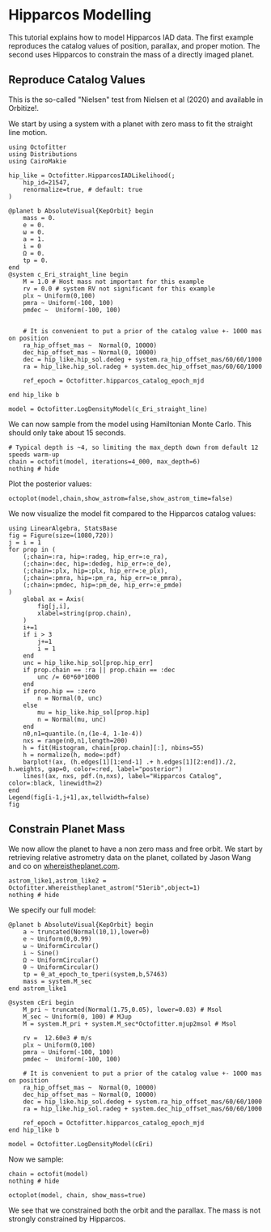 # Hipparcos Modelling

This tutorial explains how to model Hipparcos IAD data. The first example reproduces the catalog values of position, parallax, and proper motion. The second uses Hipparcos to constrain the mass of a directly imaged planet.

## Reproduce Catalog Values
This is the so-called "Nielsen" test from Nielsen et al (2020) and available in Orbitize!.

We start by using a system with a planet with zero mass to fit the straight line motion.

```@example 1
using Octofitter
using Distributions
using CairoMakie

hip_like = Octofitter.HipparcosIADLikelihood(;
    hip_id=21547,
    renormalize=true, # default: true
)

@planet b AbsoluteVisual{KepOrbit} begin
    mass = 0.
    e = 0. 
    ω = 0. 
    a = 1.
    i = 0
    Ω = 0.
    tp = 0.
end
@system c_Eri_straight_line begin
    M = 1.0 # Host mass not important for this example
    rv = 0.0 # system RV not significant for this example
    plx ~ Uniform(0,100)
    pmra ~ Uniform(-100, 100)
    pmdec ~  Uniform(-100, 100)


    # It is convenient to put a prior of the catalog value +- 1000 mas on position
    ra_hip_offset_mas ~  Normal(0, 10000)
    dec_hip_offset_mas ~ Normal(0, 10000)
    dec = hip_like.hip_sol.dedeg + system.ra_hip_offset_mas/60/60/1000
    ra = hip_like.hip_sol.radeg + system.dec_hip_offset_mas/60/60/1000

    ref_epoch = Octofitter.hipparcos_catalog_epoch_mjd

end hip_like b

model = Octofitter.LogDensityModel(c_Eri_straight_line)
```

We can now sample from the model using Hamiltonian Monte Carlo. This should only take about 15 seconds.
```@example 1
# Typical depth is ~4, so limiting the max_depth down from default 12 speeds warm-up
chain = octofit(model, iterations=4_000, max_depth=6)
nothing # hide
```

Plot the posterior values:
```@example 1
octoplot(model,chain,show_astrom=false,show_astrom_time=false)
```


We now visualize the model fit compared to the Hipparcos catalog values:
```@example 1
using LinearAlgebra, StatsBase
fig = Figure(size=(1080,720))
j = i = 1
for prop in (
    (;chain=:ra, hip=:radeg, hip_err=:e_ra), 
    (;chain=:dec, hip=:dedeg, hip_err=:e_de),
    (;chain=:plx, hip=:plx, hip_err=:e_plx), 
    (;chain=:pmra, hip=:pm_ra, hip_err=:e_pmra), 
    (;chain=:pmdec, hip=:pm_de, hip_err=:e_pmde)
)
    global ax = Axis(
        fig[j,i],
        xlabel=string(prop.chain),
    )
    i+=1
    if i > 3
        j+=1
        i = 1
    end
    unc = hip_like.hip_sol[prop.hip_err]
    if prop.chain == :ra || prop.chain == :dec
        unc /= 60*60*1000
    end
    if prop.hip == :zero
        n = Normal(0, unc)
    else
        mu = hip_like.hip_sol[prop.hip]
        n = Normal(mu, unc)
    end
    n0,n1=quantile.(n,(1e-4, 1-1e-4))
    nxs = range(n0,n1,length=200)
    h = fit(Histogram, chain[prop.chain][:], nbins=55)
    h = normalize(h, mode=:pdf)
    barplot!(ax, (h.edges[1][1:end-1] .+ h.edges[1][2:end])./2, h.weights, gap=0, color=:red, label="posterior")
    lines!(ax, nxs, pdf.(n,nxs), label="Hipparcos Catalog", color=:black, linewidth=2)
end
Legend(fig[i-1,j+1],ax,tellwidth=false)
fig
```


## Constrain Planet Mass

We now allow the planet to have a non zero mass and free orbit. We start by retrieving relative astrometry data on the planet, collated by Jason Wang and co on [whereistheplanet.com](whereistheplanet.com).

```@example 1
astrom_like1,astrom_like2 = Octofitter.Whereistheplanet_astrom("51erib",object=1)
nothing # hide
```

We specify our full model:
```@example 1
@planet b AbsoluteVisual{KepOrbit} begin
    a ~ truncated(Normal(10,1),lower=0)
    e ~ Uniform(0,0.99)
    ω ~ UniformCircular()
    i ~ Sine()
    Ω ~ UniformCircular()
    θ ~ UniformCircular()
    tp = θ_at_epoch_to_tperi(system,b,57463) 
    mass = system.M_sec
end astrom_like1 

@system cEri begin
    M_pri ~ truncated(Normal(1.75,0.05), lower=0.03) # Msol
    M_sec ~ Uniform(0, 100) # MJup
    M = system.M_pri + system.M_sec*Octofitter.mjup2msol # Msol

    rv =  12.60e3 # m/s
    plx ~ Uniform(0,100)
    pmra ~ Uniform(-100, 100)
    pmdec ~  Uniform(-100, 100)

    # It is convenient to put a prior of the catalog value +- 1000 mas on position
    ra_hip_offset_mas ~  Normal(0, 10000)
    dec_hip_offset_mas ~ Normal(0, 10000)
    dec = hip_like.hip_sol.dedeg + system.ra_hip_offset_mas/60/60/1000
    ra = hip_like.hip_sol.radeg + system.dec_hip_offset_mas/60/60/1000

    ref_epoch = Octofitter.hipparcos_catalog_epoch_mjd
end hip_like b

model = Octofitter.LogDensityModel(cEri)
```


Now we sample:
```@example 1
chain = octofit(model)
nothing # hide
```

```@example 1
octoplot(model, chain, show_mass=true)
```

We see that we constrained both the orbit and the parallax. The mass is not strongly constrained by Hipparcos.
